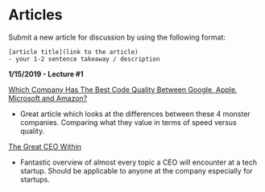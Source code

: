 # Articles

Submit a new article for discussion by using the following format:

```
[article title](link to the article)
- your 1-2 sentence takeaway / description
```


**1/15/2019 - Lecture #1**

[Which Company Has The Best Code Quality Between Google, Apple, Microsoft and Amazon?](https://www.forbes.com/sites/quora/2019/01/02/which-company-has-the-best-code-quality-between-google-apple-microsoft-and-amazon/#518d8c49d4e7)
- Great article which looks at the differences between these 4 monster companies.  Comparing what they value in terms of speed versus quality.

[The Great CEO Within](https://docs.google.com/document/d/1ZJZbv4J6FZ8Dnb0JuMhJxTnwl-dwqx5xl0s65DE3wO8/preview#)
- Fantastic overview of almost every topic a CEO will encounter at a tech startup.  Should be applicable to anyone at the company especially for startups.
